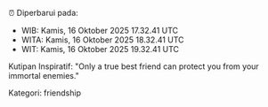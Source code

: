 ⏰ Diperbarui pada:
- WIB: Kamis, 16 Oktober 2025 17.32.41 UTC
- WITA: Kamis, 16 Oktober 2025 18.32.41 UTC
- WIT: Kamis, 16 Oktober 2025 19.32.41 UTC

Kutipan Inspiratif:
"Only a true best friend can protect you from your immortal enemies."


Kategori: friendship

